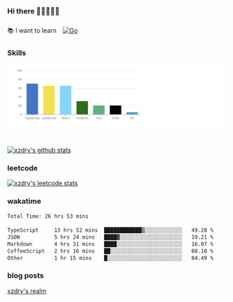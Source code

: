 ### Hi there 👋👋👋👋👋

 :books: I want to learn <a href="https://go.dev/" target="_blank"><img style="margin: 10px" src="https://profilinator.rishav.dev/skills-assets/go-original.svg" alt="Go" height="50" /></a>  

### Skills
![](img/2022-09-05-22-04-20.png)

<br />

[![xzdry's github stats](https://github-readme-stats.vercel.app/api?username=xzdry&count_private=true&show_icons=true&theme=vue)](https://github.com/xzdry)

### leetcode
[![xzdry's leetcode stats](https://leetcard.jacoblin.cool/xzdry-2?theme=light&font=Anek%20Kannada&site=cn)](https://leetcode.cn/u/xzdry-2/)

### wakatime
<!--START_SECTION:waka-->

```text
Total Time: 26 hrs 53 mins

TypeScript     13 hrs 52 mins  ████████████▒░░░░░░░░░░░░   49.28 %
JSON           5 hrs 24 mins   ████▓░░░░░░░░░░░░░░░░░░░░   19.21 %
Markdown       4 hrs 31 mins   ████░░░░░░░░░░░░░░░░░░░░░   16.07 %
CoffeeScript   2 hrs 16 mins   ██░░░░░░░░░░░░░░░░░░░░░░░   08.10 %
Other          1 hr 15 mins    █░░░░░░░░░░░░░░░░░░░░░░░░   04.49 %
```

<!--END_SECTION:waka-->

### blog posts
[xzdry's realm](https://www.justdry.net/)
